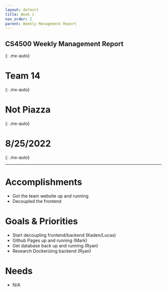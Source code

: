 ```yaml
---
layout: default
title: Week 1
nav_order: 2
parent: Weekly Management Report
---
```

## CS4500 Weekly Management Report
{: .mx-auto}
# Team 14
{: .mx-auto}
# Not Piazza
{: .mx-auto}
# 8/25/2022
{: .mx-auto}
* * *
# Accomplishments
- Got the team website up and running 
- Decoupled the frontend 
# Goals & Priorities
- Start decoupling frontend/backend (Kaden/Lucas)
- Github Pages up and running (Mark)
- Get database back up and running (Ryan)
- Research Dockerizing backend (Ryan)
# Needs
- N/A